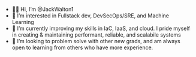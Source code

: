 - 🤙🏻 Hi, I’m @JackWalton1
- 🧐 I’m interested in Fullstack dev, DevSecOps/SRE, and Machine Learning
- 🌱 I’m currently improving my skills in IaC, IaaS, and cloud. I pride myself in creating & maintaining performant, reliable, and scalabile systems
- 🎉 I’m looking to problem solve with other new grads, and am always open to learning from others who have more experience.
